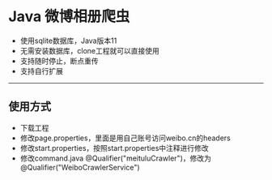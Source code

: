 #  Java 微博相册爬虫
+  使用sqlite数据库，Java版本11
+  无需安装数据库，clone工程就可以直接使用
+  支持随时停止，断点重传
+  支持自行扩展
--------------------------------------
##   使用方式
+  下载工程
+  修改page.properties，里面是用自己账号访问weibo.cn的headers
+  修改start.properties，按照start.properties中注释进行修改
+  修改command.java  @Qualifier("meituluCrawler")，修改为@Qualifier("WeiboCrawlerService")

    